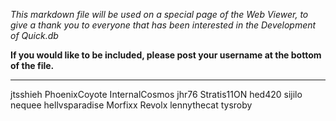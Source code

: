 *This markdown file will be used on a special page of the Web Viewer, to give a thank you to everyone that has been interested in the Development of Quick.db*

**If you would like to be included, please post your username at the bottom of the file.**

---
jtsshieh
PhoenixCoyote
InternalCosmos
jhr76
Stratis11ON
hed420
sijilo
nequee
hellvsparadise
Morfixx
Revolx
lennythecat
tysroby
